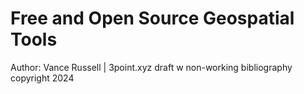 # Free and Open Source Geospatial Tools
Author: Vance Russell | 3point.xyz
draft w non-working bibliography
copyright 2024
